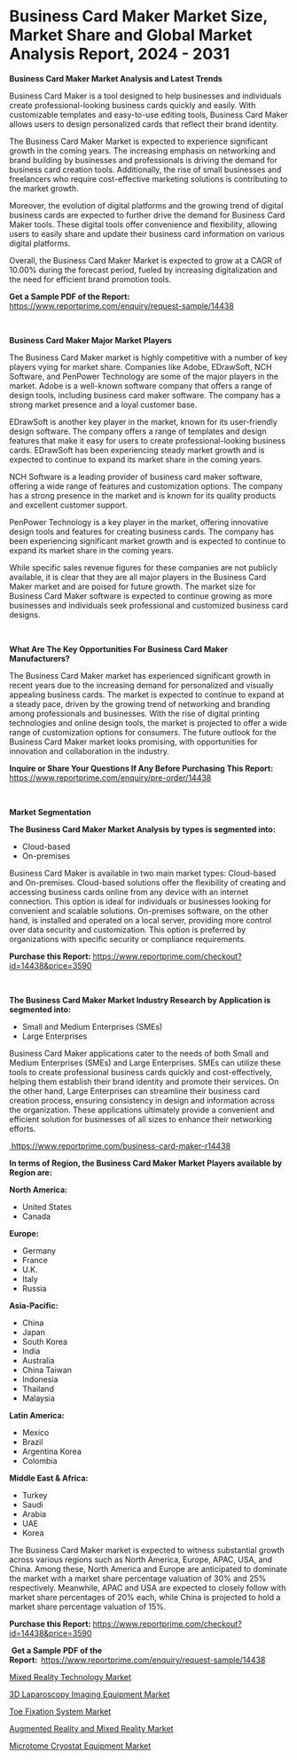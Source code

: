 <p><h1>Business Card Maker Market Size, Market Share and Global Market Analysis Report, 2024 - 2031</h1></p><p><strong>Business Card Maker Market Analysis and Latest Trends</strong></p>
<p><p>Business Card Maker is a tool designed to help businesses and individuals create professional-looking business cards quickly and easily. With customizable templates and easy-to-use editing tools, Business Card Maker allows users to design personalized cards that reflect their brand identity.</p><p>The Business Card Maker Market is expected to experience significant growth in the coming years. The increasing emphasis on networking and brand building by businesses and professionals is driving the demand for business card creation tools. Additionally, the rise of small businesses and freelancers who require cost-effective marketing solutions is contributing to the market growth.</p><p>Moreover, the evolution of digital platforms and the growing trend of digital business cards are expected to further drive the demand for Business Card Maker tools. These digital tools offer convenience and flexibility, allowing users to easily share and update their business card information on various digital platforms.</p><p>Overall, the Business Card Maker Market is expected to grow at a CAGR of 10.00% during the forecast period, fueled by increasing digitalization and the need for efficient brand promotion tools.</p></p>
<p><strong>Get a Sample PDF of the Report:&nbsp;</strong> <a href="https://www.reportprime.com/enquiry/request-sample/14438">https://www.reportprime.com/enquiry/request-sample/14438</a></p>
<p>&nbsp;</p>
<p><strong>Business Card Maker Major Market Players</strong></p>
<p><p>The Business Card Maker market is highly competitive with a number of key players vying for market share. Companies like Adobe, EDrawSoft, NCH Software, and PenPower Technology are some of the major players in the market. Adobe is a well-known software company that offers a range of design tools, including business card maker software. The company has a strong market presence and a loyal customer base.</p><p>EDrawSoft is another key player in the market, known for its user-friendly design software. The company offers a range of templates and design features that make it easy for users to create professional-looking business cards. EDrawSoft has been experiencing steady market growth and is expected to continue to expand its market share in the coming years.</p><p>NCH Software is a leading provider of business card maker software, offering a wide range of features and customization options. The company has a strong presence in the market and is known for its quality products and excellent customer support.</p><p>PenPower Technology is a key player in the market, offering innovative design tools and features for creating business cards. The company has been experiencing significant market growth and is expected to continue to expand its market share in the coming years.</p><p>While specific sales revenue figures for these companies are not publicly available, it is clear that they are all major players in the Business Card Maker market and are poised for future growth. The market size for Business Card Maker software is expected to continue growing as more businesses and individuals seek professional and customized business card designs.</p></p>
<p>&nbsp;</p>
<p><strong>What Are The Key Opportunities For Business Card Maker Manufacturers?</strong></p>
<p><p>The Business Card Maker market has experienced significant growth in recent years due to the increasing demand for personalized and visually appealing business cards. The market is expected to continue to expand at a steady pace, driven by the growing trend of networking and branding among professionals and businesses. With the rise of digital printing technologies and online design tools, the market is projected to offer a wide range of customization options for consumers. The future outlook for the Business Card Maker market looks promising, with opportunities for innovation and collaboration in the industry.</p></p>
<p><strong>Inquire or Share Your Questions If Any Before Purchasing This Report:</strong> <a href="https://www.reportprime.com/enquiry/pre-order/14438">https://www.reportprime.com/enquiry/pre-order/14438</a></p>
<p>&nbsp;</p>
<p><strong>Market Segmentation</strong></p>
<p><strong>The Business Card Maker Market Analysis by types is segmented into:</strong></p>
<p><ul><li>Cloud-based</li><li>On-premises</li></ul></p>
<p><p>Business Card Maker is available in two main market types: Cloud-based and On-premises. Cloud-based solutions offer the flexibility of creating and accessing business cards online from any device with an internet connection. This option is ideal for individuals or businesses looking for convenient and scalable solutions. On-premises software, on the other hand, is installed and operated on a local server, providing more control over data security and customization. This option is preferred by organizations with specific security or compliance requirements.</p></p>
<p><strong>Purchase this Report:&nbsp;</strong><a href="https://www.reportprime.com/checkout?id=14438&price=3590">https://www.reportprime.com/checkout?id=14438&price=3590</a></p>
<p>&nbsp;</p>
<p><strong>The Business Card Maker Market Industry Research by Application is segmented into:</strong></p>
<p><ul><li>Small and Medium Enterprises (SMEs)</li><li>Large Enterprises</li></ul></p>
<p><p>Business Card Maker applications cater to the needs of both Small and Medium Enterprises (SMEs) and Large Enterprises. SMEs can utilize these tools to create professional business cards quickly and cost-effectively, helping them establish their brand identity and promote their services. On the other hand, Large Enterprises can streamline their business card creation process, ensuring consistency in design and information across the organization. These applications ultimately provide a convenient and efficient solution for businesses of all sizes to enhance their networking efforts.</p></p>
<p><a href="https://www.reportprime.com/business-card-maker-r14438">&nbsp;https://www.reportprime.com/business-card-maker-r14438</a></p>
<p><strong>In terms of Region, the Business Card Maker Market Players available by Region are:</strong></p>
<p>
    <p> <strong> North America: </strong>
        <ul>
            <li>United States</li>
            <li>Canada</li>
        </ul>
        </p> 
    <p> <strong> Europe: </strong>
        <ul>
            <li>Germany</li>
            <li>France</li>
            <li>U.K.</li>
            <li>Italy</li>
            <li>Russia</li>
        </ul>
        </p> 
    <p> <strong> Asia-Pacific: </strong>
        <ul>
            <li>China</li>
            <li>Japan</li>
            <li>South Korea</li>
            <li>India</li>
            <li>Australia</li>
            <li>China Taiwan</li>
            <li>Indonesia</li>
            <li>Thailand</li>
            <li>Malaysia</li>
        </ul>
        </p> 
    <p> <strong> Latin America: </strong>
        <ul>
            <li>Mexico</li>
            <li>Brazil</li>
            <li>Argentina Korea</li>
            <li>Colombia</li>
        </ul>
        </p> 
    <p> <strong> Middle East & Africa: </strong>
        <ul>
            <li>Turkey</li>
            <li>Saudi</li>
            <li>Arabia</li>
            <li>UAE</li>
            <li>Korea</li>
        </ul>
    </p>
    </p>
<p><p>The Business Card Maker market is expected to witness substantial growth across various regions such as North America, Europe, APAC, USA, and China. Among these, North America and Europe are anticipated to dominate the market with a market share percentage valuation of 30% and 25% respectively. Meanwhile, APAC and USA are expected to closely follow with market share percentages of 20% each, while China is projected to hold a market share percentage valuation of 15%.</p></p>
<p><strong>Purchase this Report: </strong><a href="https://www.reportprime.com/checkout?id=14438&price=3590">https://www.reportprime.com/checkout?id=14438&price=3590</a></p>
<p>&nbsp;<strong>Get a Sample PDF of the Report:&nbsp;&nbsp;</strong><a href="https://www.reportprime.com/enquiry/request-sample/14438">https://www.reportprime.com/enquiry/request-sample/14438</a></p>
<p><strong></strong></p>
<p><p><a href="https://github.com/vregtldg37/Market-Research-Report-List-2/blob/main/mixed-reality-technology-market.md">Mixed Reality Technology Market</a></p><p><a href="https://medium.com/@soloncarter54/comprehensive-analysis-of-the-global-3d-laparoscopy-imaging-equipment-market-growth-trends-e106a6e91560">3D Laparoscopy Imaging Equipment Market</a></p><p><a href="https://medium.com/@berugaru/toe-fixation-system-market-research-report-exploring-market-size-and-revenue-analysis-for-toe-c68f1148cf62">Toe Fixation System Market</a></p><p><a href="https://github.com/labibmmn112/Market-Research-Report-List-2/blob/main/augmented-reality-and-mixed-reality-market.md">Augmented Reality and Mixed Reality Market</a></p><p><a href="https://medium.com/@obiemante_40648/microtome-cryostat-equipment-market-research-report-market-forecast-and-growth-prospects-with-a-bf8b6bd4f795">Microtome Cryostat Equipment Market</a></p></p>